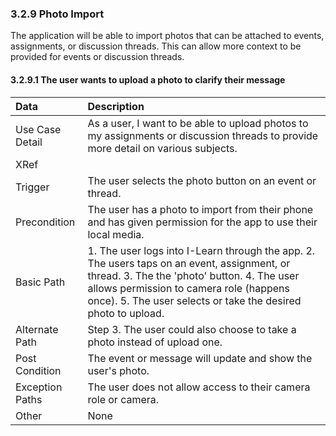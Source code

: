 ### 3.2.9 Photo Import

The application will be able to import photos that can be attached to events, assignments, or discussion threads. This can allow more context to be provided for events or discussion threads. 

#### 3.2.9.1 The user wants to upload a photo to clarify their message

| Data          | Description |
|:--------------| :--------------|
|Use Case Detail| As a user, I want to be able to upload photos to my assignments or discussion threads to provide more detail on various subjects. |
|XRef           | |
|Trigger        | The user selects the photo button on an event or thread. |
|Precondition   | The user has a photo to import from their phone and has given permission for the app to use their local media. |
|Basic Path	    | 1. The user logs into I-Learn through the app. 2. The users taps on an event, assignment, or thread. 3. The the 'photo' button. 4. The user allows permission to camera role (happens once). 5. The user selects or take the desired photo to upload. |
|Alternate Path | Step 3. The user could also choose to take a photo instead of upload one. |
|Post Condition	| The event or message will update and show the user's photo.|
|Exception Paths| The user does not allow access to their camera role or camera. |
|Other		      | None|

